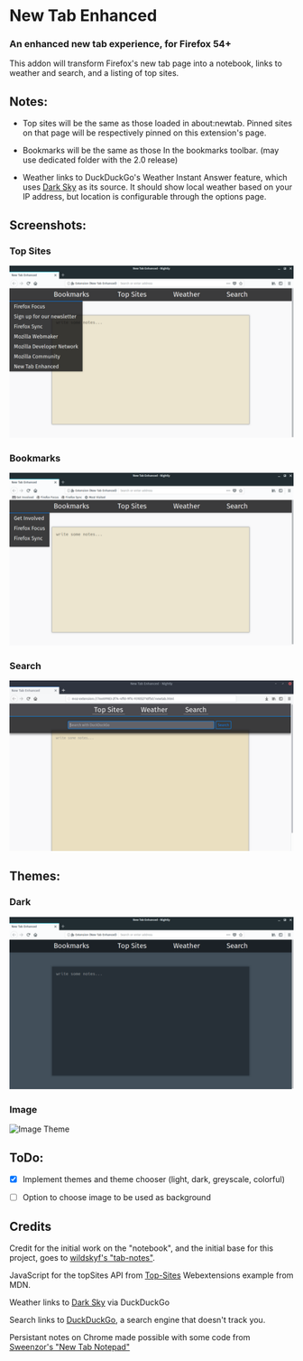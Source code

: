 # New Tab Enhanced

### An enhanced new tab experience, for Firefox 54+

This addon will transform Firefox's new tab page into a notebook, links to weather and search, and a listing of top sites.

Notes:
---

 - Top sites will be the same as those loaded in about:newtab.  Pinned sites on that page will be respectively pinned on this extension's page.  

  - Bookmarks will be the same as those In the bookmarks toolbar. (may use dedicated folder with the 2.0 release)

 - Weather links to DuckDuckGo's Weather Instant Answer feature, which uses [Dark Sky](https://darksky.net) as its source. It should show local weather based on your IP address, but location is configurable through the options page.


Screenshots:
---

### Top Sites
![Top Sites](images/topsites.png)

### Bookmarks
![Bookmarks](images/bookmarks.png)

### Search
![Search](images/search.png)

Themes:
---

### Dark
![Dark Theme](images/darktheme.png)

### Image
![Image Theme](images/imagetheme)

ToDo:
---
* [X] Implement themes and theme chooser (light, dark, greyscale, colorful)

* [ ] Option to choose image to be used as background


Credits
---

Credit for the initial work on the "notebook", and the initial base for this project, goes to [wildskyf's "tab-notes"](https://github.com/wildskyf/tab-notes/).

JavaScript for the topSites API from [Top-Sites](https://github.com/mdn/webextensions-examples/tree/master/top-sites) Webextensions example from MDN.

Weather links to [Dark Sky](https://darksky.net) via DuckDuckGo

Search links to [DuckDuckGo](https://duckduckgo.com), a search engine that doesn't track you.

Persistant notes on Chrome made possible with some code from [Sweenzor's "New Tab Notepad"](https://github.com/sweenzor/new-tab-notepad)
